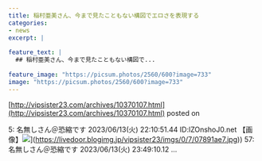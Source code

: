 ```yaml
---
title: 稲村亜美さん、今まで見たこともない構図でエロさを表現する
categories:
- news
excerpt: |
  
feature_text: |
  ## 稲村亜美さん、今まで見たこともない構図で...
  
feature_image: "https://picsum.photos/2560/600?image=733"
image: "https://picsum.photos/2560/600?image=733"
---
```


[http://vipsister23.com/archives/10370107.html](http://vipsister23.com/archives/10370107.html)
posted on 

<!--more-->

5: 名無しさん＠恐縮です 2023/06/13(火) 22:10:51.44 ID:lZOnshoJ0.net 【画像】![](https://livedoor.blogimg.jp/vipsister23/imgs/2/3/23d7537b.jpg[https://livedoor.blogimg.jp/vipsister23/imgs/0/7/07891ae7.jpg)](https://livedoor.blogimg.jp/vipsister23/imgs/0/7/07891ae7.jpg)) 57: 名無しさん＠恐縮です 2023/06/13(火) 23:49:10.12 ...
